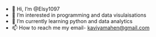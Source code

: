 - 👋 Hi, I’m @Elsy1097
- 👀 I’m interested in programming and data visulaisations
- 🌱 I’m currently learning python and data analytics
- 📫 How to reach me my email- kaviyamahen@gmail.com

<!---
Elsy1097/Elsy1097 is a ✨ special ✨ repository because its `README.md` (this file) appears on your GitHub profile.
You can click the Preview link to take a look at your changes.
--->
